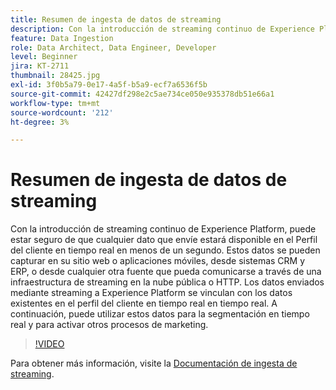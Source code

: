 ```yaml
---
title: Resumen de ingesta de datos de streaming
description: Con la introducción de streaming continuo de Experience Platform, puede estar seguro de que cualquier dato que envíe estará disponible en el Perfil del cliente en tiempo real en menos de un segundo. Estos datos se pueden capturar en su sitio web o aplicaciones móviles, desde sistemas CRM y ERP, o desde cualquier otra fuente que pueda comunicarse a través de una infraestructura de streaming en la nube pública o HTTP. Los datos enviados mediante streaming a Experience Platform se vinculan con los datos existentes en el perfil del cliente en tiempo real en tiempo real. A continuación, puede utilizar estos datos para la segmentación en tiempo real y para activar otros procesos de marketing.
feature: Data Ingestion
role: Data Architect, Data Engineer, Developer
level: Beginner
jira: KT-2711
thumbnail: 28425.jpg
exl-id: 3f0b5a79-0e17-4a5f-b5a9-ecf7a6536f5b
source-git-commit: 42427df298e2c5ae734ce050e935378db51e66a1
workflow-type: tm+mt
source-wordcount: '212'
ht-degree: 3%

---
```


# Resumen de ingesta de datos de streaming

Con la introducción de streaming continuo de Experience Platform, puede estar seguro de que cualquier dato que envíe estará disponible en el Perfil del cliente en tiempo real en menos de un segundo. Estos datos se pueden capturar en su sitio web o aplicaciones móviles, desde sistemas CRM y ERP, o desde cualquier otra fuente que pueda comunicarse a través de una infraestructura de streaming en la nube pública o HTTP. Los datos enviados mediante streaming a Experience Platform se vinculan con los datos existentes en el perfil del cliente en tiempo real en tiempo real. A continuación, puede utilizar estos datos para la segmentación en tiempo real y para activar otros procesos de marketing.

>[!VIDEO](https://video.tv.adobe.com/v/28425?quality=12&learn=on)

Para obtener más información, visite la [Documentación de ingesta de streaming](https://experienceleague.adobe.com/docs/experience-platform/ingestion/streaming/overview.html?lang=es).
